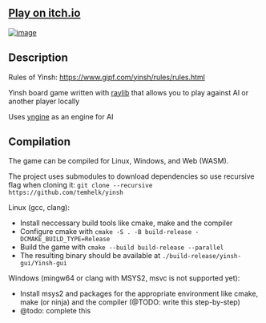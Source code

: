 ## [Play on itch.io](https://temhelk.itch.io/yinsh)
[![image](https://github.com/user-attachments/assets/182d1756-bd9f-42c9-b9d4-d68c8bb4b1c8)](https://temhelk.itch.io/yinsh)

## Description
Rules of Yinsh: https://www.gipf.com/yinsh/rules/rules.html

Yinsh board game written with [raylib](https://github.com/raysan5/raylib) that allows you to play against AI or another player locally

Uses [yngine](https://github.com/temhelk/yngine) as an engine for AI

## Compilation
The game can be compiled for Linux, Windows, and Web (WASM).

The project uses submodules to download dependencies so use recursive flag when cloning it: `git clone --recursive https://github.com/temhelk/yinsh`

Linux (gcc, clang):
- Install neccessary build tools like cmake, make and the compiler
- Configure cmake with `cmake -S . -B build-release -DCMAKE_BUILD_TYPE=Release`
- Build the game with `cmake --build build-release --parallel`
- The resulting binary should be available at `./build-release/yinsh-gui/Yinsh-gui`

Windows (mingw64 or clang with MSYS2, msvc is not supported yet):
- Install msys2 and packages for the appropriate environment like cmake, make (or ninja) and the compiler (@TODO: write this step-by-step)
- @todo: complete this
